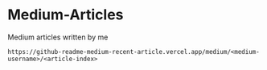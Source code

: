 # Medium-Articles
Medium articles written by me


`https://github-readme-medium-recent-article.vercel.app/medium/<medium-username>/<article-index>`
